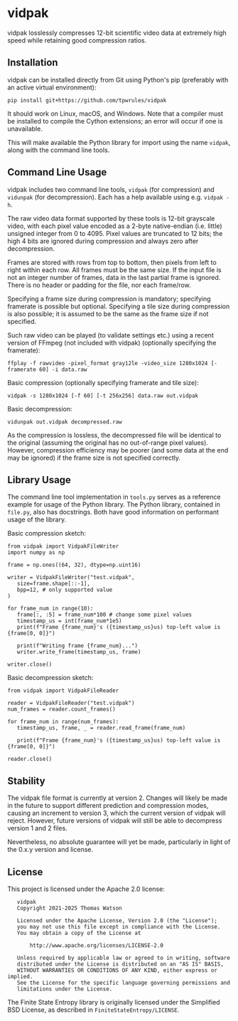 # vidpak

vidpak losslessly compresses 12-bit scientific video data at extremely high
speed while retaining good compression ratios.

## Installation

vidpak can be installed directly from Git using Python's pip (preferably with an
active virtual environment):

```
pip install git+https://github.com/tpwrules/vidpak
```

It should work on Linux, macOS, and Windows. Note that a compiler must be
installed to compile the Cython extensions; an error will occur if one is
unavailable.

This will make available the Python library for import using the name `vidpak`,
along with the command line tools.

## Command Line Usage

vidpak includes two command line tools, `vidpak` (for compression) and
`vidunpak` (for decompression). Each has a help available using e.g.
`vidpak -h`.

The raw video data format supported by these tools is 12-bit grayscale video,
with each pixel value encoded as a 2-byte native-endian (i.e. little) unsigned
integer from 0 to 4095. Pixel values are truncated to 12 bits; the high 4 bits
are ignored during compression and always zero after decompression.

Frames are stored with rows from top to bottom, then pixels from left to right
within each row. All frames must be the same size. If the input file is not an
integer number of frames, data in the last partial frame is ignored. There is
no header or padding for the file, nor each frame/row.

Specifying a frame size during compression is mandatory; specifying framerate is
possible but optional. Specifying a tile size during compression is also
possible; it is assumed to be the same as the frame size if not specified.

Such raw video can be played (to validate settings etc.) using a recent version
of FFmpeg (not included with vidpak) (optionally specifying the framerate):
```
ffplay -f rawvideo -pixel_format gray12le -video_size 1280x1024 [-framerate 60] -i data.raw
```

Basic compression (optionally specifying framerate and tile size):
```
vidpak -s 1280x1024 [-f 60] [-t 256x256] data.raw out.vidpak
```

Basic decompression:
```
vidunpak out.vidpak decompressed.raw
```

As the compression is lossless, the decompressed file will be identical to the
original (assuming the original has no out-of-range pixel values). However,
compression efficiency may be poorer (and some data at the end may be ignored)
if the frame size is not specified correctly.

## Library Usage

The command line tool implementation in `tools.py` serves as a reference example
for usage of the Python library. The Python library, contained in `file.py`,
also has docstrings. Both have good information on performant usage of the
library.

Basic compression sketch:
```
from vidpak import VidpakFileWriter
import numpy as np

frame = np.ones((64, 32), dtype=np.uint16)

writer = VidpakFileWriter("test.vidpak",
   size=frame.shape[::-1],
   bpp=12, # only supported value
)

for frame_num in range(10):
   frame[:, :5] = frame_num*100 # change some pixel values
   timestamp_us = int(frame_num*1e5)
   print(f"Frame {frame_num}'s ({timestamp_us}us) top-left value is {frame[0, 0]}")

   print(f"Writing frame {frame_num}...")
   writer.write_frame(timestamp_us, frame)

writer.close()
```

Basic decompression sketch:
```
from vidpak import VidpakFileReader

reader = VidpakFileReader("test.vidpak")
num_frames = reader.count_frames()

for frame_num in range(num_frames):
   timestamp_us, frame, _ = reader.read_frame(frame_num)

   print(f"Frame {frame_num}'s ({timestamp_us}us) top-left value is {frame[0, 0]}")

reader.close()
```

## Stability

The vidpak file format is currently at version 2. Changes will likely be made in
the future to support different prediction and compression modes, causing an
increment to version 3, which the current version of vidpak will reject.
However, future versions of vidpak will still be able to decompress version 1
and 2 files.

Nevertheless, no absolute guarantee will yet be made, particularly in light of
the 0.x.y version and license.

## License

This project is licensed under the Apache 2.0 license:

```
   vidpak
   Copyright 2021-2025 Thomas Watson

   Licensed under the Apache License, Version 2.0 (the "License");
   you may not use this file except in compliance with the License.
   You may obtain a copy of the License at

       http://www.apache.org/licenses/LICENSE-2.0

   Unless required by applicable law or agreed to in writing, software
   distributed under the License is distributed on an "AS IS" BASIS,
   WITHOUT WARRANTIES OR CONDITIONS OF ANY KIND, either express or implied.
   See the License for the specific language governing permissions and
   limitations under the License.
```

The Finite State Entropy library is originally licensed under the Simplified BSD
License, as described in `FiniteStateEntropy/LICENSE`.
